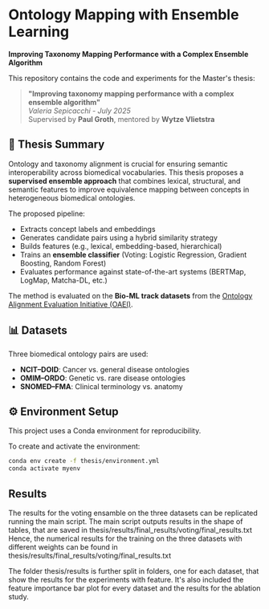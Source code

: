 # Ontology Mapping with Ensemble Learning  
**Improving Taxonomy Mapping Performance with a Complex Ensemble Algorithm**

This repository contains the code and experiments for the Master's thesis:

> **"Improving taxonomy mapping performance with a complex ensemble algorithm"**  
> _Valeria Sepicacchi - July 2025_  
> Supervised by **Paul Groth**, mentored by **Wytze Vlietstra**

## 📘 Thesis Summary

Ontology and taxonomy alignment is crucial for ensuring semantic interoperability across biomedical vocabularies. This thesis proposes a **supervised ensemble approach** that combines lexical, structural, and semantic features to improve equivalence mapping between concepts in heterogeneous biomedical ontologies.

The proposed pipeline:
- Extracts concept labels and embeddings
- Generates candidate pairs using a hybrid similarity strategy
- Builds features (e.g., lexical, embedding-based, hierarchical)
- Trains an **ensemble classifier** (Voting: Logistic Regression, Gradient Boosting, Random Forest)
- Evaluates performance against state-of-the-art systems (BERTMap, LogMap, Matcha-DL, etc.)

The method is evaluated on the **Bio-ML track datasets** from the [Ontology Alignment Evaluation Initiative (OAEI)](http://oaei.ontologymatching.org/).

## 📊 Datasets

Three biomedical ontology pairs are used:

- **NCIT–DOID**: Cancer vs. general disease ontologies  
- **OMIM–ORDO**: Genetic vs. rare disease ontologies  
- **SNOMED–FMA**: Clinical terminology vs. anatomy

## ⚙️ Environment Setup

This project uses a Conda environment for reproducibility.

To create and activate the environment:

```bash
conda env create -f thesis/environment.yml
conda activate myenv
```
## Results
The results for the voting ensamble on the three datasets can be replicated running the main script. The main script outputs results in the shape of tables, that are saved in thesis/results/final_results/voting/final_results.txt 
Hence, the numerical results for the training on the three datasets with different weights can be found in thesis/results/final_results/voting/final_results.txt

The folder thesis/results is further split in folders, one for each dataset, that show the results for the experiments with feature. It's also included the feature importance bar plot for every dataset and the results for the ablation study.